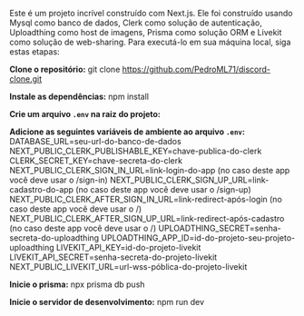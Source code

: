 Este é um projeto incrível construído com Next.js.
Ele foi construído usando Mysql como banco de dados,
Clerk como solução de autenticação,
Uploadthing como host de imagens,
Prisma como solução ORM e
Livekit como solução de web-sharing.
Para executá-lo em sua máquina local, siga estas etapas:

**Clone o repositório:**
git clone https://github.com/PedroML71/discord-clone.git

**Instale as dependências:**
npm install

**Crie um arquivo `.env` na raiz do projeto:**

**Adicione as seguintes variáveis de ambiente ao arquivo `.env`:**
DATABASE_URL=seu-url-do-banco-de-dados
NEXT_PUBLIC_CLERK_PUBLISHABLE_KEY=chave-publica-do-clerk
CLERK_SECRET_KEY=chave-secreta-do-clerk
NEXT_PUBLIC_CLERK_SIGN_IN_URL=link-login-do-app (no caso deste app você deve usar o /sign-in)
NEXT_PUBLIC_CLERK_SIGN_UP_URL=link-cadastro-do-app (no caso deste app você deve usar o /sign-up)
NEXT_PUBLIC_CLERK_AFTER_SIGN_IN_URL=link-redirect-após-login (no caso deste app você deve usar o /)
NEXT_PUBLIC_CLERK_AFTER_SIGN_UP_URL=link-redirect-após-cadastro (no caso deste app você deve usar o /)
UPLOADTHING_SECRET=senha-secreta-do-uploadthing
UPLOADTHING_APP_ID=id-do-projeto-seu-projeto-uploadthing
LIVEKIT_API_KEY=id-do-projeto-livekit
LIVEKIT_API_SECRET=senha-secreta-do-projeto-livekit
NEXT_PUBLIC_LIVEKIT_URL=url-wss-póblica-do-projeto-livekit

**Inicie o prisma:**
npx prisma db push

**Inicie o servidor de desenvolvimento:**
npm run dev
